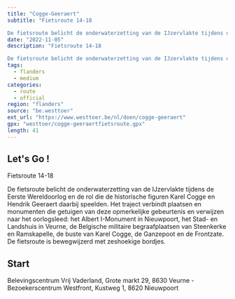 ```yaml
---
title: "Cogge-Geeraert"
subtitle: "Fietsroute 14-18

De fietsroute belicht de onderwaterzetting van de IJzervlakte tijdens de Eerste Wereldoorlog en de rol die de historische figuren Karel Cogge en Hendrik Geeraert daarbij speelden"
date: "2022-11-05"
description: "Fietsroute 14-18

De fietsroute belicht de onderwaterzetting van de IJzervlakte tijdens de Eerste Wereldoorlog en de rol die de historische figuren Karel Cogge en Hendrik Geeraert daarbij speelden" 
tags:
  - flanders
  - medium
categories: 
  - route
  - official
region: "flanders"
source: "be.westtoer"
ext_url: "https://www.westtoer.be/nl/doen/cogge-geeraert"
gpx: "westtoer/cogge-geeraertfietsroute.gpx"
length: 41
---
```


## Let's Go !

Fietsroute 14-18

De fietsroute belicht de onderwaterzetting van de IJzervlakte tijdens de Eerste Wereldoorlog en de rol die de historische figuren Karel Cogge en Hendrik Geeraert daarbij speelden. Het traject verbindt plaatsen en monumenten die getuigen van deze opmerkelijke gebeurtenis en verwijzen naar het oorlogsleed: het Albert I-Monument in Nieuwpoort, het Stad- en Landshuis in Veurne, de Belgische militaire begraafplaatsen van Steenkerke en Ramskapelle, de buste van Karel Cogge, de Ganzepoot en de Frontzate. De fietsroute is bewegwijzerd met zeshoekige bordjes.

## Start 

Belevingscentrum Vrij Vaderland, Grote markt 29, 8630 Veurne - Bezoekerscentrum Westfront, Kustweg 1, 8620 Nieuwpoort 


